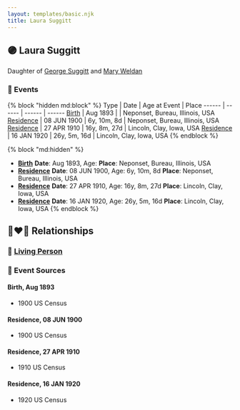 ```yaml
---
layout: templates/basic.njk
title: Laura Suggitt
---
```

## 🟣 Laura Suggitt

Daughter of [George Suggitt](/people/4/48171276) and [Mary Weldan](/people/1/18538354)

### 📆 Events

{% block "hidden md:block" %}
Type | Date | Age at Event | Place
------ | ------ | ------ | ------
[Birth](#event-event-2) | Aug 1893 |  | Neponset, Bureau, Illinois, USA
[Residence](#event-event-0) | 08 JUN 1900 | 6y, 10m, 8d | Neponset, Bureau, Illinois, USA
[Residence](#event-event-1) | 27 APR 1910 | 16y, 8m, 27d | Lincoln, Clay, Iowa, USA
[Residence](#event-event-2) | 16 JAN 1920 | 26y, 5m, 16d | Lincoln, Clay, Iowa, USA
{% endblock %}

{% block "md:hidden" %}
- **[Birth](#event-event-2)**
**Date**: Aug 1893, Age:
**Place**: Neponset, Bureau, Illinois, USA
- **[Residence](#event-event-0)**
**Date**: 08 JUN 1900, Age: 6y, 10m, 8d
**Place**: Neponset, Bureau, Illinois, USA
- **[Residence](#event-event-1)**
**Date**: 27 APR 1910, Age: 16y, 8m, 27d
**Place**: Lincoln, Clay, Iowa, USA
- **[Residence](#event-event-2)**
**Date**: 16 JAN 1920, Age: 26y, 5m, 16d
**Place**: Lincoln, Clay, Iowa, USA
{% endblock %}

## 👩‍❤️‍👨 Relationships

### 🔵 [Living Person](/people/4/44969277)

### 📰 Event Sources

#### <a id="event-event-2"></a> Birth, Aug 1893
* 1900 US Census

#### <a id="event-event-0"></a> Residence, 08 JUN 1900
* 1900 US Census

#### <a id="event-event-1"></a> Residence, 27 APR 1910
* 1910 US Census

#### <a id="event-event-2"></a> Residence, 16 JAN 1920
* 1920 US Census